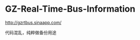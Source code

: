 GZ-Real-Time-Bus-Information
============================

http://gzrtbus.sinaapp.com/

代码混乱，纯粹做备份用途